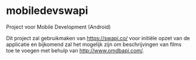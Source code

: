 # mobiledevswapi

Project voor Mobile Development (Android)


Dit project zal gebruikmaken van 
https://swapi.co/ voor initiële opzet van de applicatie
en bijkomend zal het mogelijk zijn om beschrijvingen van films toe te voegen met behulp van 
http://www.omdbapi.com/.